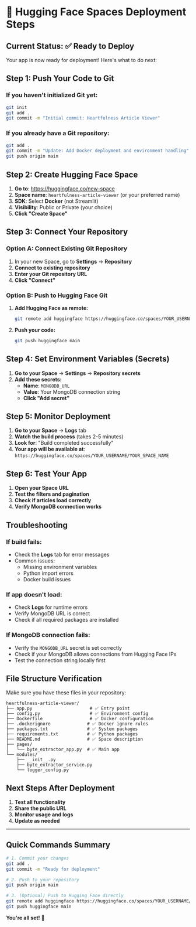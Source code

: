 # 🚀 Hugging Face Spaces Deployment Steps

## **Current Status: ✅ Ready to Deploy**

Your app is now ready for deployment! Here's what to do next:

## **Step 1: Push Your Code to Git**

### **If you haven't initialized Git yet:**
```bash
git init
git add .
git commit -m "Initial commit: Heartfulness Article Viewer"
```

### **If you already have a Git repository:**
```bash
git add .
git commit -m "Update: Add Docker deployment and environment handling"
git push origin main
```

## **Step 2: Create Hugging Face Space**

1. **Go to**: https://huggingface.co/new-space
2. **Space name**: `heartfulness-article-viewer` (or your preferred name)
3. **SDK**: Select **Docker** (not Streamlit)
4. **Visibility**: Public or Private (your choice)
5. **Click "Create Space"**

## **Step 3: Connect Your Repository**

### **Option A: Connect Existing Git Repository**
1. In your new Space, go to **Settings** → **Repository**
2. **Connect to existing repository**
3. **Enter your Git repository URL**
4. **Click "Connect"**

### **Option B: Push to Hugging Face Git**
1. **Add Hugging Face as remote:**
   ```bash
   git remote add huggingface https://huggingface.co/spaces/YOUR_USERNAME/YOUR_SPACE_NAME
   ```
2. **Push your code:**
   ```bash
   git push huggingface main
   ```

## **Step 4: Set Environment Variables (Secrets)**

1. **Go to your Space** → **Settings** → **Repository secrets**
2. **Add these secrets:**
   - **Name**: `MONGODB_URL`
   - **Value**: Your MongoDB connection string
   - **Click "Add secret"**

## **Step 5: Monitor Deployment**

1. **Go to your Space** → **Logs** tab
2. **Watch the build process** (takes 2-5 minutes)
3. **Look for**: "Build completed successfully"
4. **Your app will be available at**: `https://huggingface.co/spaces/YOUR_USERNAME/YOUR_SPACE_NAME`

## **Step 6: Test Your App**

1. **Open your Space URL**
2. **Test the filters and pagination**
3. **Check if articles load correctly**
4. **Verify MongoDB connection works**

## **Troubleshooting**

### **If build fails:**
- Check the **Logs** tab for error messages
- Common issues:
  - Missing environment variables
  - Python import errors
  - Docker build issues

### **If app doesn't load:**
- Check **Logs** for runtime errors
- Verify MongoDB URL is correct
- Check if all required packages are installed

### **If MongoDB connection fails:**
- Verify the `MONGODB_URL` secret is set correctly
- Check if your MongoDB allows connections from Hugging Face IPs
- Test the connection string locally first

## **File Structure Verification**

Make sure you have these files in your repository:
```
heartfulness-article-viewer/
├── app.py                      # ✅ Entry point
├── config.py                   # ✅ Environment config
├── Dockerfile                  # ✅ Docker configuration
├── .dockerignore              # ✅ Docker ignore rules
├── packages.txt               # ✅ System packages
├── requirements.txt           # ✅ Python packages
├── README.md                  # ✅ Space description
├── pages/
│   └── byte_extractor_app.py  # ✅ Main app
└── modules/
    ├── __init__.py
    ├── byte_extractor_service.py
    └── logger_config.py
```

## **Next Steps After Deployment**

1. **Test all functionality**
2. **Share the public URL**
3. **Monitor usage and logs**
4. **Update as needed**

---

## **Quick Commands Summary**

```bash
# 1. Commit your changes
git add .
git commit -m "Ready for deployment"

# 2. Push to your repository
git push origin main

# 3. (Optional) Push to Hugging Face directly
git remote add huggingface https://huggingface.co/spaces/YOUR_USERNAME/YOUR_SPACE_NAME
git push huggingface main
```

**You're all set! 🎉**
